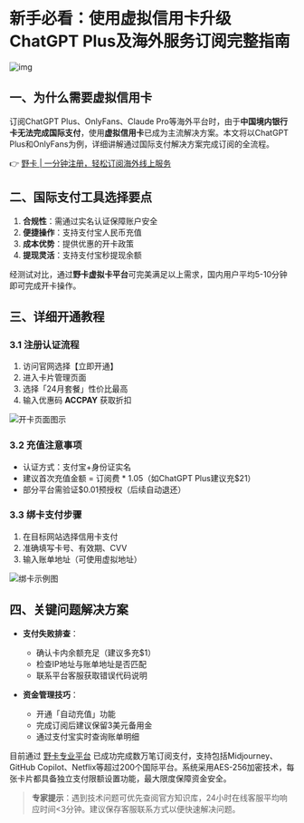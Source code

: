 # 新手必看：使用虚拟信用卡升级ChatGPT Plus及海外服务订阅完整指南

![img](https://bbtdd.com/wp-content/uploads/img/57386565.webp)

## 一、为什么需要虚拟信用卡
订阅ChatGPT Plus、OnlyFans、Claude Pro等海外平台时，由于**中国境内银行卡无法完成国际支付**，使用**虚拟信用卡**已成为主流解决方案。本文将以ChatGPT Plus和OnlyFans为例，详细讲解通过国际支付解决方案完成订阅的全流程。

👉 [野卡 | 一分钟注册，轻松订阅海外线上服务](https://bbtdd.com/yeka)

## 二、国际支付工具选择要点
1. **合规性**：需通过实名认证保障账户安全
2. **便捷操作**：支持支付宝人民币充值
3. **成本优势**：提供优惠的开卡政策
4. **提现灵活**：支持支付宝秒提现余额

经测试对比，通过**野卡虚拟卡平台**可完美满足以上需求，国内用户平均5-10分钟即可完成开卡操作。

## 三、详细开通教程
### 3.1 注册认证流程
1. 访问官网选择【立即开通】
2. 进入卡片管理页面
3. 选择「24月套餐」性价比最高
4. 输入优惠码 **ACCPAY** 获取折扣

![开卡页面图示](https://bbtdd.com/wp-content/uploads/img/899894472444812.webp)

### 3.2 充值注意事项
- 认证方式：支付宝+身份证实名
- 建议首次充值金额 = 订阅费 \* 1.05（如ChatGPT Plus建议充$21）
- 部分平台需验证$0.01预授权（后续自动退还）

### 3.3 绑卡支付步骤
1. 在目标网站选择信用卡支付
2. 准确填写卡号、有效期、CVV
3. 输入账单地址（可使用虚拟地址）

![绑卡示例图](https://bbtdd.com/wp-content/uploads/img/4017783817.webp)

## 四、关键问题解决方案
* **支付失败排查**：
   - 确认卡内余额充足（建议多充$1）
   - 检查IP地址与账单地址是否匹配
   - 联系平台客服获取错误代码说明

* **资金管理技巧**：
  - 开通「自动充值」功能
  - 完成订阅后建议保留3美元备用金
  - 通过支付宝实时查询账单明细

目前通过 [野卡专业平台](https://bbtdd.com/yeka) 已成功完成数万笔订阅支付，支持包括Midjourney、GitHub Copilot、Netflix等超过200个国际平台。系统采用AES-256加密技术，每张卡片都具备独立支付限额设置功能，最大限度保障资金安全。

> **专家提示**：遇到技术问题可优先查阅官方知识库，24小时在线客服平均响应时间<3分钟。建议保存客服联系方式以便快速解决问题。